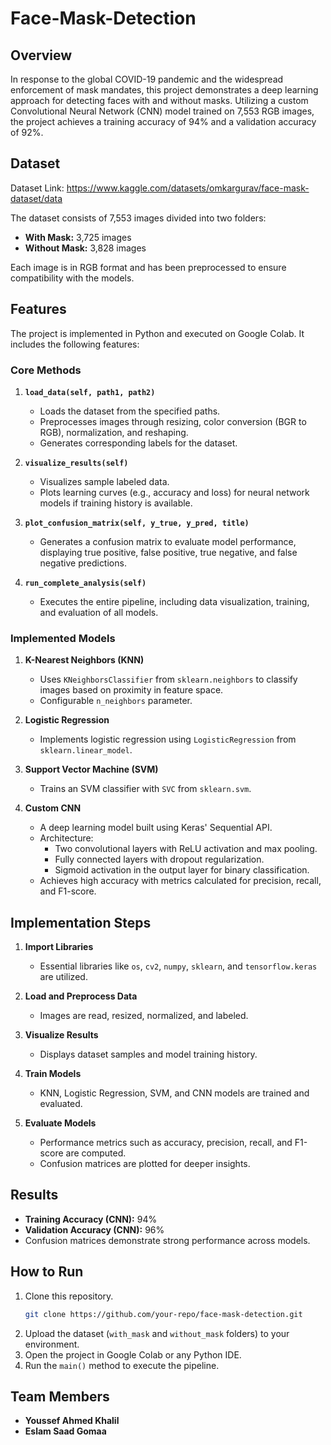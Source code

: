 # Face-Mask-Detection


## Overview

In response to the global COVID-19 pandemic and the widespread enforcement of mask mandates, this project demonstrates a deep learning approach for detecting faces with and without masks. Utilizing a custom Convolutional Neural Network (CNN) model trained on 7,553 RGB images, the project achieves a training accuracy of 94% and a validation accuracy of 92%.

## Dataset
Dataset Link: <https://www.kaggle.com/datasets/omkargurav/face-mask-dataset/data>


The dataset consists of 7,553 images divided into two folders:
- **With Mask:** 3,725 images
- **Without Mask:** 3,828 images

Each image is in RGB format and has been preprocessed to ensure compatibility with the models.

## Features

The project is implemented in Python and executed on Google Colab. It includes the following features:

### **Core Methods**
1. **`load_data(self, path1, path2)`**
   - Loads the dataset from the specified paths.
   - Preprocesses images through resizing, color conversion (BGR to RGB), normalization, and reshaping.
   - Generates corresponding labels for the dataset.

2. **`visualize_results(self)`**
   - Visualizes sample labeled data.
   - Plots learning curves (e.g., accuracy and loss) for neural network models if training history is available.

3. **`plot_confusion_matrix(self, y_true, y_pred, title)`**
   - Generates a confusion matrix to evaluate model performance, displaying true positive, false positive, true negative, and false negative predictions.

4. **`run_complete_analysis(self)`**
   - Executes the entire pipeline, including data visualization, training, and evaluation of all models.

### **Implemented Models**
1. **K-Nearest Neighbors (KNN)**
   - Uses `KNeighborsClassifier` from `sklearn.neighbors` to classify images based on proximity in feature space.
   - Configurable `n_neighbors` parameter.

2. **Logistic Regression**
   - Implements logistic regression using `LogisticRegression` from `sklearn.linear_model`.

3. **Support Vector Machine (SVM)**
   - Trains an SVM classifier with `SVC` from `sklearn.svm`.

4. **Custom CNN**
   - A deep learning model built using Keras' Sequential API.
   - Architecture:
     - Two convolutional layers with ReLU activation and max pooling.
     - Fully connected layers with dropout regularization.
     - Sigmoid activation in the output layer for binary classification.
   - Achieves high accuracy with metrics calculated for precision, recall, and F1-score.

## Implementation Steps

1. **Import Libraries**
   - Essential libraries like `os`, `cv2`, `numpy`, `sklearn`, and `tensorflow.keras` are utilized.

2. **Load and Preprocess Data**
   - Images are read, resized, normalized, and labeled.

3. **Visualize Results**
   - Displays dataset samples and model training history.

4. **Train Models**
   - KNN, Logistic Regression, SVM, and CNN models are trained and evaluated.

5. **Evaluate Models**
   - Performance metrics such as accuracy, precision, recall, and F1-score are computed.
   - Confusion matrices are plotted for deeper insights.

## Results

- **Training Accuracy (CNN):** 94%
- **Validation Accuracy (CNN):** 96%
- Confusion matrices demonstrate strong performance across models.

## How to Run

1. Clone this repository.
   ```bash
   git clone https://github.com/your-repo/face-mask-detection.git
   ```
2. Upload the dataset (`with_mask` and `without_mask` folders) to your environment.
3. Open the project in Google Colab or any Python IDE.
4. Run the `main()` method to execute the pipeline.

## Team Members

- **Youssef Ahmed Khalil**
- **Eslam Saad Gomaa**

